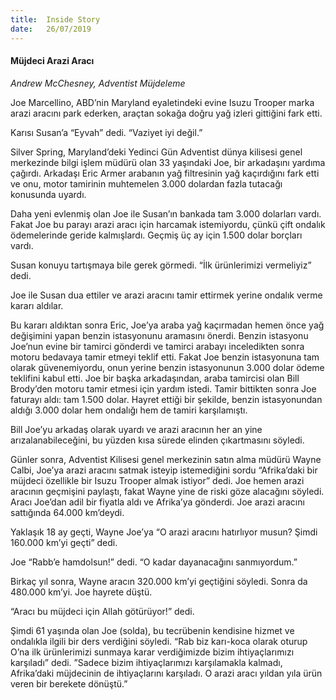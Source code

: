 ```yaml
---
title:  Inside Story
date:   26/07/2019
---
```


#### Müjdeci Arazi Aracı

_Andrew McChesney, Adventist Müjdeleme_

Joe Marcellino, ABD’nin Maryland eyaletindeki evine Isuzu Trooper marka arazi aracını park ederken, araçtan sokağa doğru yağ izleri gittiğini fark etti.

Karısı Susan’a “Eyvah” dedi. “Vaziyet iyi değil.”

Silver Spring, Maryland’deki Yedinci Gün Adventist dünya kilisesi genel merkezinde bilgi işlem müdürü olan 33 yaşındaki Joe, bir arkadaşını yardıma çağırdı. Arkadaşı Eric Armer arabanın yağ filtresinin yağ kaçırdığını fark etti ve onu, motor tamirinin muhtemelen 3.000 dolardan fazla tutacağı konusunda uyardı.

Daha yeni evlenmiş olan Joe ile Susan’ın bankada tam 3.000 dolarları vardı. Fakat Joe bu parayı arazi aracı için harcamak istemiyordu, çünkü çift ondalık ödemelerinde geride kalmışlardı. Geçmiş üç ay için 1.500 dolar borçları vardı.

Susan konuyu tartışmaya bile gerek görmedi. “İlk ürünlerimizi vermeliyiz” dedi.

Joe ile Susan dua ettiler ve arazi aracını tamir ettirmek yerine ondalık verme kararı aldılar.

Bu kararı aldıktan sonra Eric, Joe’ya araba yağ kaçırmadan hemen önce yağ değişimini yapan benzin istasyonunu aramasını önerdi. Benzin istasyonu Joe’nun evine bir tamirci gönderdi ve tamirci arabayı inceledikten sonra motoru bedavaya tamir etmeyi teklif etti. Fakat Joe benzin istasyonuna tam olarak güvenemiyordu, onun yerine benzin istasyonunun 3.000 dolar ödeme teklifini kabul etti. Joe bir başka arkadaşından, araba tamircisi olan Bill Brody’den motoru tamir etmesi için yardım istedi. Tamir bittikten sonra Joe faturayı aldı: tam 1.500 dolar. Hayret ettiği bir şekilde, benzin istasyonundan aldığı 3.000 dolar hem ondalığı hem de tamiri karşılamıştı.

Bill Joe’yu arkadaş olarak uyardı ve arazi aracının her an yine arızalanabileceğini, bu yüzden kısa sürede elinden çıkartmasını söyledi.

Günler sonra, Adventist Kilisesi genel merkezinin satın alma müdürü Wayne Calbi, Joe’ya arazi aracını satmak isteyip istemediğini sordu “Afrika’daki bir müjdeci özellikle bir Isuzu Trooper almak istiyor” dedi. Joe hemen arazi aracının geçmişini paylaştı, fakat Wayne yine de riski göze alacağını söyledi. Aracı Joe’dan adil bir fiyatla aldı ve Afrika’ya gönderdi. Joe arazi aracını sattığında 64.000 km’deydi.

Yaklaşık 18 ay geçti, Wayne Joe’ya “O arazi aracını hatırlıyor musun? Şimdi 160.000 km’yi geçti” dedi.

Joe “Rabb’e hamdolsun!” dedi. “O kadar dayanacağını sanmıyordum.”

Birkaç yıl sonra, Wayne aracın 320.000 km’yi geçtiğini söyledi. Sonra da 480.000 km’yi. Joe hayrete düştü.

“Aracı bu müjdeci için Allah götürüyor!” dedi.

Şimdi 61 yaşında olan Joe (solda), bu tecrübenin kendisine hizmet ve ondalıkla ilgili bir ders verdiğini söyledi. “Rab biz karı-koca olarak oturup O’na ilk ürünlerimizi sunmaya karar verdiğimizde bizim ihtiyaçlarımızı karşıladı” dedi. ”Sadece bizim ihtiyaçlarımızı karşılamakla kalmadı, Afrika’daki müjdecinin de ihtiyaçlarını karşıladı. O arazi aracı yıldan yıla ürün veren bir berekete dönüştü.”